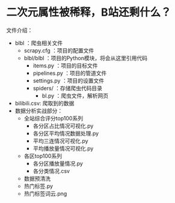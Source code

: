 # 二次元属性被稀释，B站还剩什么？

文件介绍：
- blbl ：爬虫相关文件
    + scrapy.cfg ：项目的配置文件
    + blbl/blbl ：项目的Python模块，将会从这里引用代码
        + items.py ：项目的目标文件
        + pipelines.py ：项目的管道文件
        + settings.py ：项目的设置文件
        + spiders/ ：存储爬虫代码目录
            + bl.py ：爬虫文件，解析网页
- bilibili.csv: 爬取到的数据
- 数据分析实战部分：
    + 全站综合评分top100系列
    	+ 各分区占比情况可视化.py
    	+ 各分区平均情况数据处理.py
    	+ 平均三连情况可视化.py
    	+ 平均播放量情况可视化.py
    + 各区top100系列
    	+ 各分区播放量情况.py
    	+ 各分类情况.csv 
    + 数据预清洗
    + 热门标签.py
    + 热门标签词云.png
              